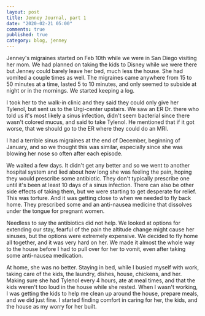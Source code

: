 ```yaml
---
layout: post
title: Jenney Journal, part 1
date: "2020-02-21 05:00"
comments: true
published: true
category: blog, jenney
---
```


Jenney's migraines started on Feb 10th while we were in San Diego visiting her mom. We had planned on taking the kids to Disney while we were there but Jenney could barely leave her bed, much less the house. She had vomited a couple times as well. The migraines came anywhere from 15 to 50 minutes at a time, lasted 5 to 10 minutes, and only seemed to subside at night or in the mornings. We started keeping a log.

I took her to the walk-in clinic and they said they could only give her Tylenol, but sent us to the Urgi-center upstairs. We saw an ER Dr. there who told us it's most likely a sinus infection, didn't seem bacterial since there wasn't colored mucus, and said to take Tylenol. He mentioned that if it got worse, that we should go to the ER where they could do an MRI.

I had a terrible sinus migraines at the end of December, beginning of January, and so we thought this was similar, especially since she was blowing her nose so often after each episode.

We waited a few days. It didn't get any better and so we went to another hospital system and lied about how long she was feeling the pain, hoping they would prescribe some antibiotic. They don't typically prescribe one until it's been at least 10 days of a sinus infection. There can also be other side effects of taking them, but we were starting to get desperate for relief. This was torture. And it was getting close to when we needed to fly back home. They prescribed some and an anti-nausea medicine that dissolves under the tongue for pregnant women.

Needless to say the antibiotics did not help. We looked at options for extending our stay, fearful of the pain the altitude change might cause her sinuses, but the options were extremely expensive. We decided to fly home all together, and it was very hard on her. We made it almost the whole way to the house before I had to pull over for her to vomit, even after taking some anti-nausea medication.

At home, she was no better. Staying in bed, while I busied myself with work, taking care of the kids, the laundry, dishes, house, chickens, and her. Making sure she had Tylenol every 4 hours, ate at meal times, and that the kids weren't too loud in the house while she rested. When I wasn't working, I was getting the kids to help me clean up around the house, prepare meals, and we did just fine. I started finding comfort in caring for her, the kids, and the house as my worry for her built.